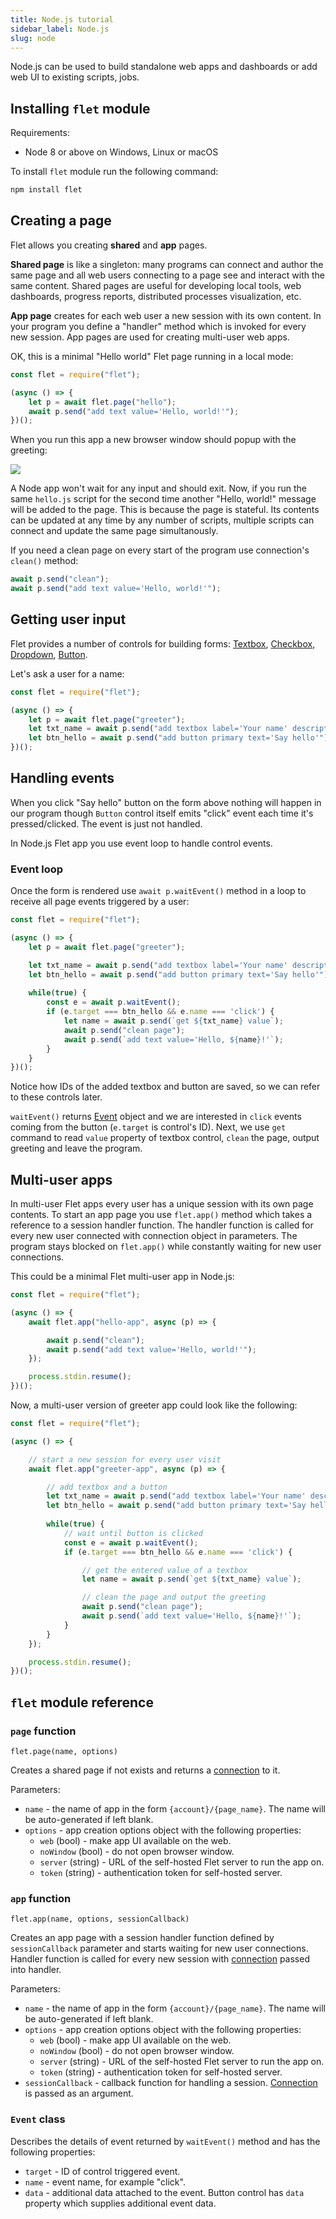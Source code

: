 ```yaml
---
title: Node.js tutorial
sidebar_label: Node.js
slug: node
---
```


Node.js can be used to build standalone web apps and dashboards or add web UI to existing scripts, jobs.

## Installing `flet` module

Requirements:

* Node 8 or above on Windows, Linux or macOS

To install `flet` module run the following command:

```bash
npm install flet
```

## Creating a page

Flet allows you creating **shared** and **app** pages.

**Shared page** is like a singleton: many programs can connect and author the same page and all web users connecting to a page see and interact with the same content. Shared pages are useful for developing local tools, web dashboards, progress reports, distributed processes visualization, etc. 

**App page** creates for each web user a new session with its own content. In your program you define a "handler" method which is invoked for every new session. App pages are used for creating multi-user web apps.

OK, this is a minimal "Hello world" Flet page running in a local mode:

```javascript title="hello.js"
const flet = require("flet");

(async () => {
    let p = await flet.page("hello");
    await p.send("add text value='Hello, world!'");
})();
```

When you run this app a new browser window should popup with the greeting:

<div style={{textAlign: 'center'}}><img src="/img/docs/quickstart-hello-world.png" /></div>

A Node app won't wait for any input and should exit. Now, if you run the same `hello.js` script for the second time another "Hello, world!" message will be added to the page. This is because the page is stateful. Its contents can be updated at any time by any number of scripts, multiple scripts can connect and update the same page simultanously.

If you need a clean page on every start of the program use connection's `clean()` method:

```javascript
await p.send("clean");
await p.send("add text value='Hello, world!'");
```

## Getting user input

Flet provides a number of controls for building forms: [Textbox](/docs/controls/textbox), [Checkbox](/docs/controls/checkbox), [Dropdown](/docs/controls/dropdown), [Button](/docs/controls/button).

Let's ask a user for a name:

```javascript title="greeter.js"
const flet = require("flet");

(async () => {
    let p = await flet.page("greeter");
    let txt_name = await p.send("add textbox label='Your name' description='Please provide your full name'");
    let btn_hello = await p.send("add button primary text='Say hello'");
})();
```

## Handling events

When you click "Say hello" button on the form above nothing will happen in our program though `Button` control itself emits "click" event each time it's pressed/clicked. The event is just not handled.

In Node.js Flet app you use event loop to handle control events.

### Event loop

Once the form is rendered use `await p.waitEvent()` method in a loop to receive all page events triggered by a user:

```javascript title="greeter.js"
const flet = require("flet");

(async () => {
    let p = await flet.page("greeter");

    let txt_name = await p.send("add textbox label='Your name' description='Please provide your full name'");
    let btn_hello = await p.send("add button primary text='Say hello'");
    
    while(true) {
        const e = await p.waitEvent();
        if (e.target === btn_hello && e.name === 'click') {
            let name = await p.send(`get ${txt_name} value`);
            await p.send("clean page");
            await p.send(`add text value='Hello, ${name}!'`);
        }
    }
})();
```

Notice how IDs of the added textbox and button are saved, so we can refer to these controls later.

`waitEvent()` returns [Event](#event-class) object and we are interested in `click` events coming from the button (`e.target` is control's ID). Next, we use `get` command to read `value` property of textbox control, `clean` the page, output greeting and leave the program.

## Multi-user apps

In multi-user Flet apps every user has a unique session with its own page contents. To start an app page you use `flet.app()` method which takes a reference to a session handler function. The handler function is called for every new user connected with connection object in parameters. The program stays blocked on `flet.app()` while constantly waiting for new user connections.

This could be a minimal Flet multi-user app in Node.js:

```javascript title="hello-app.js"
const flet = require("flet");

(async () => {
    await flet.app("hello-app", async (p) => {

        await p.send("clean");
        await p.send("add text value='Hello, world!'");
    });

    process.stdin.resume();
})();
```

Now, a multi-user version of greeter app could look like the following:

```javascript title="greeter-app.js"
const flet = require("flet");

(async () => {

    // start a new session for every user visit
    await flet.app("greeter-app", async (p) => {

        // add textbox and a button
        let txt_name = await p.send("add textbox label='Your name' description='Please provide your full name'");
        let btn_hello = await p.send("add button primary text='Say hello'");
        
        while(true) {
            // wait until button is clicked
            const e = await p.waitEvent();
            if (e.target === btn_hello && e.name === 'click') {

                // get the entered value of a textbox
                let name = await p.send(`get ${txt_name} value`);

                // clean the page and output the greeting
                await p.send("clean page");
                await p.send(`add text value='Hello, ${name}!'`);
            }
        }
    });

    process.stdin.resume();
})();
```

## `flet` module reference

### `page` function

`flet.page(name, options)`

Creates a shared page if not exists and returns a [connection](#connection-class) to it.

Parameters:

* `name` - the name of app in the form `{account}/{page_name}`. The name will be auto-generated if left blank.
* `options` - app creation options object with the following properties:
  * `web` (bool) - make app UI available on the web.
  * `noWindow` (bool) - do not open browser window.
  * `server` (string) - URL of the self-hosted Flet server to run the app on.
  * `token` (string) - authentication token for self-hosted server.

### `app` function

`flet.app(name, options, sessionCallback)`

Creates an app page with a session handler function defined by `sessionCallback` parameter and starts waiting for new user connections.
Handler function is called for every new session with [connection](#connection-class) passed into handler.

Parameters:

* `name` - the name of app in the form `{account}/{page_name}`. The name will be auto-generated if left blank.
* `options` - app creation options object with the following properties:
  * `web` (bool) - make app UI available on the web.
  * `noWindow` (bool) - do not open browser window.
  * `server` (string) - URL of the self-hosted Flet server to run the app on.
  * `token` (string) - authentication token for self-hosted server.
* `sessionCallback` - callback function for handling a session. [Connection](#connection-class) is passed as an argument.

### `Event` class

Describes the details of event returned by `waitEvent()` method and has the following properties:

* `target` - ID of control triggered event.
* `name` - event name, for example "click".
* `data` - additional data attached to the event. Button control has `data` property which supplies additional event data.